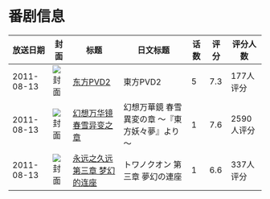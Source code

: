 # 番剧信息

|放送日期|封面|标题|日文标题|话数|评分|评分人数|
|---|---|---|---|---|---|---|
|2011-08-13|![封面](https://lain.bgm.tv/pic/cover/c/5d/2c/21335_SNFv8.jpg)|[东方PVD2](https://bangumi.tv/subject/21335)|東方PVD2|5|7.3|177人评分|
|2011-08-13|![封面](https://lain.bgm.tv/pic/cover/c/c8/23/21942_YqbFM.jpg)|[幻想万华镜 春雪异变之章](https://bangumi.tv/subject/21942)|幻想万華鏡 春雪異変の章 ～『東方妖々夢』より～|1|7.6|2590人评分|
|2011-08-13|![封面](https://lain.bgm.tv/pic/cover/c/36/5c/47726_n00qO.jpg)|[永远之久远 第三章 梦幻的连座](https://bangumi.tv/subject/47726)|トワノクオン 第三章 夢幻の連座|1|6.6|337人评分|

